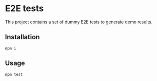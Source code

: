 # E2E tests

This project contains a set of dummy E2E tests to generate demo results.

## Installation

```
npm i
```

## Usage

```
npm test
```
